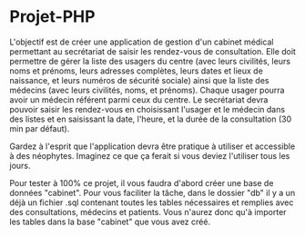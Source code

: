 # Projet-PHP

L'objectif est de créer une application de gestion d'un cabinet médical permettant au secrétariat de saisir les rendez-vous de consultation.
Elle doit permettre de gérer la liste des usagers du centre (avec leurs civilités, leurs noms et prénoms, leurs adresses complètes, leurs dates et lieux de naissance, 
et leurs numéros de sécurité sociale) ainsi que la liste des médecins (avec leurs civilités, noms, et prénoms). 
Chaque usager pourra avoir un médecin référent parmi ceux du centre. 
Le secrétariat devra pouvoir saisir les rendez-vous en choisissant l'usager et 
le médecin dans des listes et en saisissant la date, l'heure, et la durée de la consultation (30 min par défaut).

Gardez à l'esprit que l'application devra être pratique à utiliser et accessible à des néophytes. Imaginez ce que ça ferait si vous deviez l'utiliser tous les jours.

Pour tester à 100% ce projet, il vous faudra d'abord créer une base de données "cabinet".
Pour vous faciliter la tâche, dans le dossier "db" il y a un déjà un fichier .sql contenant toutes les tables nécessaires et remplies avec des consultations, médecins et patients.
Vous n'aurez donc qu'à importer les tables dans la base "cabinet" que vous avez créé.
